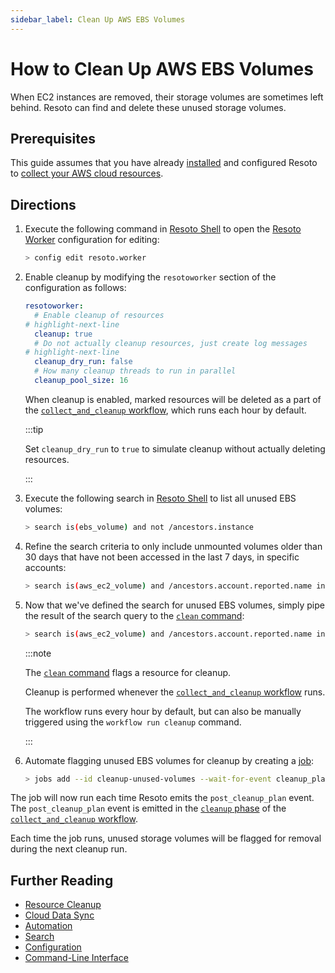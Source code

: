 ```yaml
---
sidebar_label: Clean Up AWS EBS Volumes
---
```


# How to Clean Up AWS EBS Volumes

When EC2 instances are removed, their storage volumes are sometimes left behind. Resoto can find and delete these unused storage volumes.

## Prerequisites

This guide assumes that you have already [installed](../../getting-started/install-resoto/index.md) and configured Resoto to [collect your AWS cloud resources](../../getting-started/configure-resoto/aws.md).

## Directions

1. Execute the following command in [Resoto Shell](../../reference/components/shell.md) to open the [Resoto Worker](../../reference/components/worker.md) configuration for editing:

   ```bash
   > config edit resoto.worker
   ```

2. Enable cleanup by modifying the `resotoworker` section of the configuration as follows:

   ```yaml
   resotoworker:
     # Enable cleanup of resources
   # highlight-next-line
     cleanup: true
     # Do not actually cleanup resources, just create log messages
   # highlight-next-line
     cleanup_dry_run: false
     # How many cleanup threads to run in parallel
     cleanup_pool_size: 16
   ```

   When cleanup is enabled, marked resources will be deleted as a part of the [`collect_and_cleanup` workflow](../../concepts/cloud-data-sync/index.md#collect_and_cleanup-workflow), which runs each hour by default.

   :::tip

   Set `cleanup_dry_run` to `true` to simulate cleanup without actually deleting resources.

   :::

3. Execute the following search in [Resoto Shell](../../reference/components/shell.md) to list all unused EBS volumes:

   ```bash
   > search is(ebs_volume) and not /ancestors.instance
   ```

4. Refine the search criteria to only include unmounted volumes older than 30 days that have not been accessed in the last 7 days, in specific accounts:

   ```bash
   > search is(aws_ec2_volume) and /ancestors.account.reported.name in [eng-jenkins,eng-development] and volume_status = available and age > 30d and last_access > 7d
   ```

5. Now that we've defined the search for unused EBS volumes, simply pipe the result of the search query to the [`clean` command](../../reference/cli/action-commands/clean.md):

   ```bash
   > search is(aws_ec2_volume) and /ancestors.account.reported.name in [eng-jenkins,eng-development] and volume_status = available and age > 30d and last_access > 7d | clean
   ```

   :::note

   The [`clean` command](../../reference/cli/action-commands/clean.md) flags a resource for cleanup.

   Cleanup is performed whenever the [`collect_and_cleanup` workflow](../../concepts/cloud-data-sync/index.md#collect_and_cleanup-workflow) runs.

   The workflow runs every hour by default, but can also be manually triggered using the `workflow run cleanup` command.

   :::

6. Automate flagging unused EBS volumes for cleanup by creating a [job](../../concepts/automation/index.md#jobs):

   ```bash
   > jobs add --id cleanup-unused-volumes --wait-for-event cleanup_plan 'search is(aws_ec2_volume) and /ancestors.account.reported.name in [eng-jenkins,eng-development] and volume_status = available and age > 30d and last_access > 7d | clean'
   ```

The job will now run each time Resoto emits the `post_cleanup_plan` event. The `post_cleanup_plan` event is emitted in the [`cleanup` phase](../../concepts/cloud-data-sync/index.md#cleanup) of the [`collect_and_cleanup` workflow](../../concepts/cloud-data-sync/index.md#collect_and_cleanup-workflow).

Each time the job runs, unused storage volumes will be flagged for removal during the next cleanup run.

## Further Reading

- [Resource Cleanup](../../concepts/resource-management/cleanup.md)
- [Cloud Data Sync](../../concepts/cloud-data-sync/index.md)
- [Automation](../../concepts/automation/index.md)
- [Search](../../reference/search/index.md)
- [Configuration](../../reference/configuration/index.md)
- [Command-Line Interface](../../reference/cli/index.md)
